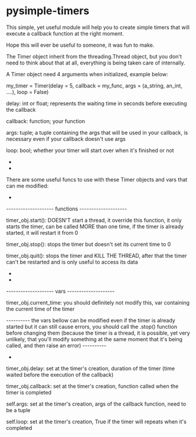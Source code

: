 # pysimple-timers
This simple, yet useful module will help you to create simple timers that will execute a callback function at the right moment.

Hope this will ever be useful to someone, it was fun to make.

The Timer object inherit from the threading.Thread object, but you don't need to think about that at all, everything is being taken care of internally.

 

 

A Timer object need 4 arguments when initialized, example below:

my_timer = Timer(delay = 5, callback = my_func, args = (a_string, an_int, ....), loop = False)
  
delay: int or float; represents the waiting time in seconds before executing the callback

callback: function; your function 

args: tuple; a tuple containing the args that will be used in your callback, is necessary even if your callback doesn't use args

loop: bool; whether your timer will start over when it's finished or not

-

-

There are some useful funcs to use with these Timer objects and vars that can me modified:

-

-------------------- functions --------------------

timer_obj.start(): DOESN'T start a thread, it override this function, it only starts the timer, can be called MORE than one time, if the timer is already started, it will restart it from 0
  
timer_obj.stop(): stops the timer but doesn't set its current time to 0
  
timer_obj.quit(): stops the timer and KILL THE THREAD, after that the timer can't be restarted and is only useful to access its data

-

-

-------------------- vars --------------------
  
timer_obj.current_time: you should definitely not modify this, var containing the current time of the timer
  
---------- the vars bellow can be modified even if the timer is already started but it can still cause errors, you should call the .stop() function before changing them (because the timer is a thread, it is possible, yet very unlikely, that you'll modify something at the same moment that it's being called, and then raise an error) ----------

-

timer_obj.delay: set at the timer's creation, duration of the timer (time waited before the execution of the callback)
  
timer_obj.callback: set at the timer's creation, function called when the timer is completed

self.args: set at the timer's creation, args of the callback function, need to be a tuple
  
self.loop: set at the timer's creation, True if the timer will repeats when it's completed
